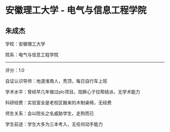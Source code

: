 # 安徽理工大学 - 电气与信息工程学院

## 朱成杰

学校：安徽理工大学

院系：电气与信息工程学院

* * *

评分：1.0

自证认识导师：地道淮南人，秃顶，每日自行车上班

学术水平：曾经早几年做过plc项目，现醉心于拉帮结派，无学术能力

科研经费：实验室全是老校区搬来的木制桌椅，无经费

师生关系：会以院长之名威胁学生，走狗而已

学生前途：学生大多为三本考入，无任何动手能力